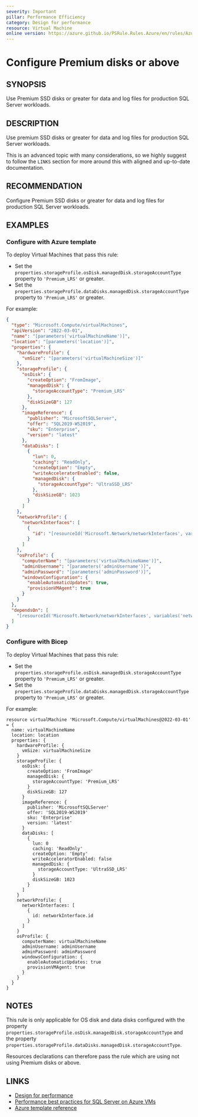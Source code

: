 ```yaml
---
severity: Important
pillar: Performance Efficiency
category: Design for performance
resource: Virtual Machine
online version: https://azure.github.io/PSRule.Rules.Azure/en/rules/Azure.VM.SQLServerDisk/
---
```


# Configure Premium disks or above

## SYNOPSIS

Use Premium SSD disks or greater for data and log files for production SQL Server workloads.

## DESCRIPTION

Use premium SSD disks or greater for data and log files for production SQL Server workloads.

This is an advanced topic with many considerations, so we highly suggest to follow the `LINKS` section for more around this with aligned and up-to-date documentation.

## RECOMMENDATION

Configure Premium SSD disks or greater for data and log files for production SQL Server workloads.

## EXAMPLES

### Configure with Azure template

To deploy Virtual Machines that pass this rule:

- Set the `properties.storageProfile.osDisk.managedDisk.storageAccountType` property to `'Premium_LRS'` or greater.
- Set the `properties.storageProfile.dataDisks.managedDisk.storageAccountType` property to `'Premium_LRS'` or greater.

For example:

```json
{
  "type": "Microsoft.Compute/virtualMachines",
  "apiVersion": "2022-03-01",
  "name": "[parameters('virtualMachineName')]",
  "location": "[parameters('location')]",
  "properties": {
    "hardwareProfile": {
      "vmSize": "[parameters('virtualMachineSize')]"
    },
    "storageProfile": {
      "osDisk": {
        "createOption": "FromImage",
        "managedDisk": {
          "storageAccountType": "Premium_LRS"
        },
        "diskSizeGB": 127
      },
      "imageReference": {
        "publisher": "MicrosoftSQLServer",
        "offer": "SQL2019-WS2019",
        "sku": "Enterprise",
        "version": "latest"
      },
      "dataDisks": [
        {
          "lun": 0,
          "caching": "ReadOnly",
          "createOption": "Empty",
          "writeAcceleratorEnabled": false,
          "managedDisk": {
            "storageAccountType": "UltraSSD_LRS"
          },
          "diskSizeGB": 1023
        }
      ]
    },
    "networkProfile": {
      "networkInterfaces": [
        {
          "id": "[resourceId('Microsoft.Network/networkInterfaces', variables('networkInterfaceName'))]"
        }
      ]
    },
    "osProfile": {
      "computerName": "[parameters('virtualMachineName')]",
      "adminUsername": "[parameters('adminUsername')]",
      "adminPassword": "[parameters('adminPassword')]",
      "windowsConfiguration": {
        "enableAutomaticUpdates": true,
        "provisionVMAgent": true
      }
    }
  },
  "dependsOn": [
    "[resourceId('Microsoft.Network/networkInterfaces', variables('networkInterfaceName'))]"
  ]
}
```

### Configure with Bicep

To deploy Virtual Machines that pass this rule:

- Set the `properties.storageProfile.osDisk.managedDisk.storageAccountType` property to `'Premium_LRS'` or greater.
- Set the `properties.storageProfile.dataDisks.managedDisk.storageAccountType` property to `'Premium_LRS'` or greater.

For example:

```bicep
resource virtualMachine 'Microsoft.Compute/virtualMachines@2022-03-01' = {
  name: virtualMachineName
  location: location
  properties: {
    hardwareProfile: {
      vmSize: virtualMachineSize
    }
    storageProfile: {
      osDisk: {
        createOption: 'FromImage'
        managedDisk: {
          storageAccountType: 'Premium_LRS'
        }
        diskSizeGB: 127
      }
      imageReference: {
        publisher: 'MicrosoftSQLServer'
        offer: 'SQL2019-WS2019'
        sku: 'Enterprise'
        version: 'latest'
      }
      dataDisks: [
        {
          lun: 0
          caching: 'ReadOnly'
          createOption: 'Empty'
          writeAcceleratorEnabled: false
          managedDisk: {
            storageAccountType: 'UltraSSD_LRS'
          }
          diskSizeGB: 1023
        }
      ]
    }
    networkProfile: {
      networkInterfaces: [
        {
          id: networkInterface.id
        }
      ]
    }
    osProfile: {
      computerName: virtualMachineName
      adminUsername: adminUsername
      adminPassword: adminPassword
      windowsConfiguration: {
        enableAutomaticUpdates: true
        provisionVMAgent: true
      }
    }
  }
}
```

## NOTES

This rule is only applicable for OS disk and data disks configured with the property `properties.storageProfile.osDisk.managedDisk.storageAccountType` and the property `properties.storageProfile.dataDisks.managedDisk.storageAccountType`.

Resources declarations can therefore pass the rule which are using not using Premium disks or above.

## LINKS

- [Design for performance](https://learn.microsoft.com/azure/architecture/framework/scalability/design-checklist)
- [Performance best practices for SQL Server on Azure VMs](https://learn.microsoft.com/azure/azure-sql/virtual-machines/windows/performance-guidelines-best-practices-storage)
- [Azure template reference](https://learn.microsoft.com/azure/templates/microsoft.compute/virtualmachines)
